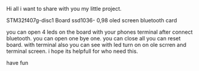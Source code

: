 Hi all 
i want to share with you my little project. 

STM32f407g-disc1 Board 
ssd1036- 0,98 oled screen 
bluetooth card

you can open 4 leds on the board with your phones terminal after connect bluetooth. 
you can open one bye one. 
you can close all 
you can reset board. with terminal 
also you can see with led turn on on ole scrren and terminal screen. 
i hope its helpfull for who need this. 

have fun


